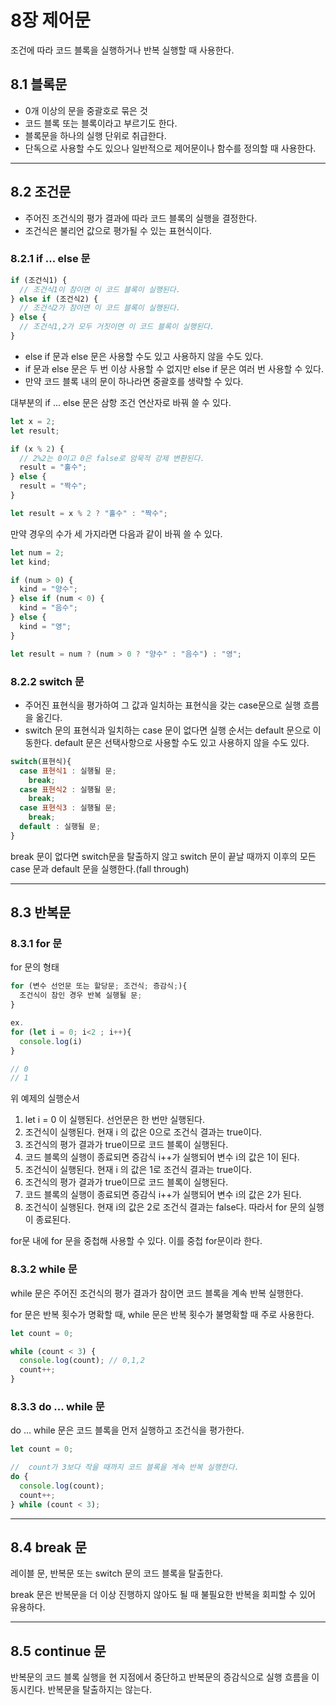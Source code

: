 # 8장 제어문

조건에 따라 코드 블록을 실행하거나 반복 실행할 때 사용한다.

## 8.1 블록문

- 0개 이상의 문을 중괄호로 묶은 것
- 코드 블록 또는 블록이라고 부르기도 한다.
- 블록문을 하나의 실행 단위로 취급한다.
- 단독으로 사용할 수도 있으나 일반적으로 제어문이나 함수를 정의할 때 사용한다.

---

## 8.2 조건문

- 주어진 조건식의 평가 결과에 따라 코드 블록의 실행을 결정한다.
- 조건식은 불리언 값으로 평가될 수 있는 표현식이다.

### 8.2.1 if ... else 문

```javascript
if (조건식1) {
  // 조건식1이 참이면 이 코드 블록이 실행된다.
} else if (조건식2) {
  // 조건식2가 참이면 이 코드 블록이 실행된다.
} else {
  // 조건식1,2가 모두 거짓이면 이 코드 블록이 실행된다.
}
```

- else if 문과 else 문은 사용할 수도 있고 사용하지 않을 수도 있다.
- if 문과 else 문은 두 번 이상 사용할 수 없지만 else if 문은 여러 번 사용할 수 있다.
- 만약 코드 블록 내의 문이 하나라면 중괄호를 생략할 수 있다.

대부분의 if ... else 문은 삼항 조건 연산자로 바꿔 쓸 수 있다.

```javascript
let x = 2;
let result;

if (x % 2) {
  // 2%2는 0이고 0은 false로 암묵적 강제 변환된다.
  result = "홀수";
} else {
  result = "짝수";
}

let result = x % 2 ? "홀수" : "짝수";
```

만약 경우의 수가 세 가지라면 다음과 같이 바꿔 쓸 수 있다.

```javascript
let num = 2;
let kind;

if (num > 0) {
  kind = "양수";
} else if (num < 0) {
  kind = "음수";
} else {
  kind = "영";
}

let result = num ? (num > 0 ? "양수" : "음수") : "영";
```

### 8.2.2 switch 문

- 주어진 표현식을 평가하여 그 값과 일치하는 표현식을 갖는 case문으로 실행 흐름을 옮긴다.
- switch 문의 표현식과 일치하는 case 문이 없다면 실행 순서는 default 문으로 이동한다. default 문은 선택사항으로 사용할 수도 있고 사용하지 않을 수도 있다.

```javascript
switch(표현식){
  case 표현식1 : 실행될 문;
    break;
  case 표현식2 : 실행될 문;
    break;
  case 표현식3 : 실행될 문;
    break;
  default : 실행될 문;
}
```

break 문이 없다면 switch문을 탈출하지 않고 switch 문이 끝날 때까지 이후의 모든 case 문과 default 문을 실행한다.(fall through)

---

## 8.3 반복문

### 8.3.1 for 문

for 문의 형태

```javascript
for (변수 선언문 또는 할당문; 조건식; 증감식;){
  조건식이 참인 경우 반복 실행될 문;
}

ex.
for (let i = 0; i<2 ; i++){
  console.log(i)
}

// 0
// 1
```

위 예제의 실행순서

1. let i = 0 이 실행된다. 선언문은 한 번만 실행된다.
2. 조건식이 실행된다. 현재 i 의 값은 0으로 조건식 결과는 true이다.
3. 조건식의 평가 결과가 true이므로 코드 블록이 실행된다.
4. 코드 블록의 실행이 종료되면 증감식 i++가 실행되어 변수 i의 값은 1이 된다.
5. 조건식이 실행된다. 현재 i 의 값은 1로 조건식 결과는 true이다.
6. 조건식의 평가 결과가 true이므로 코드 블록이 실행된다.
7. 코드 블록의 실행이 종료되면 증감식 i++가 실행되어 변수 i의 값은 2가 된다.
8. 조건식이 실행된다. 현재 i의 값은 2로 조건식 결과는 false다. 따라서 for 문의 실행이 종료된다.

for문 내에 for 문을 중첩해 사용할 수 있다. 이를 중첩 for문이라 한다.

### 8.3.2 while 문

while 문은 주어진 조건식의 평가 결과가 참이면 코드 블록을 계속 반복 실행한다.

for 문은 반복 횟수가 명확할 때, while 문은 반복 횟수가 불명확할 때 주로 사용한다.

```javascript
let count = 0;

while (count < 3) {
  console.log(count); // 0,1,2
  count++;
}
```

### 8.3.3 do ... while 문

do ... while 문은 코드 블록을 먼저 실행하고 조건식을 평가한다.

```javascript
let count = 0;

//  count가 3보다 작을 때까지 코드 블록을 계속 반복 실행한다.
do {
  console.log(count);
  count++;
} while (count < 3);
```

---

## 8.4 break 문

레이블 문, 반복문 또는 switch 문의 코드 블록을 탈출한다.

break 문은 반복문을 더 이상 진행하지 않아도 될 때 불필요한 반복을 회피할 수 있어 유용하다.

---

## 8.5 continue 문

반복문의 코드 블록 실행을 현 지점에서 중단하고 반복문의 증감식으로 실행 흐름을 이동시킨다. 반복문을 탈출하지는 않는다.
